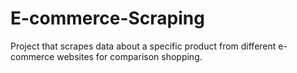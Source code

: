 # E-commerce-Scraping
Project that scrapes data about a specific product from different e-commerce websites for comparison shopping.
